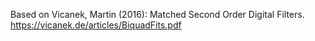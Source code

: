 Based on Vicanek, Martin (2016): Matched Second Order Digital Filters.
https://vicanek.de/articles/BiquadFits.pdf
